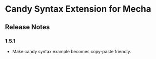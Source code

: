 Candy Syntax Extension for Mecha
================================

Release Notes
-------------

### 1.5.1

 - Make candy syntax example becomes copy-paste friendly.
